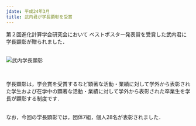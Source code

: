 ```yaml
---
jdate: 平成24年3月
title: 武内君が学長顕彰を受賞
---
```


第２回進化計算学会研究会において
ベストポスター発表賞を受賞した武内君に学長顕彰が贈られました．<br>
<br>

![武内学長顕彰](img/2012/2012gakutyo.JPG)


<br>

学長顕彰は，学会賞を受賞するなど顕著な活動・業績に対して学外から表彰された学生および在学中の顕著な活動・業績に対して学外から表彰された卒業生を学長が顕彰する制度です．

<br>
なお，今回の学長顕彰では，団体7組，個人28名が表彰されました．
<BR>
